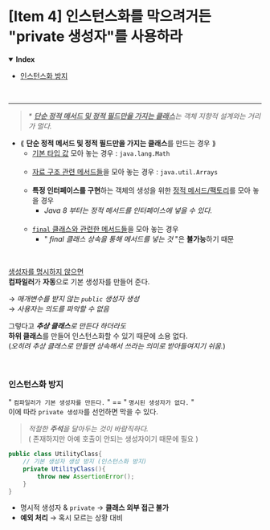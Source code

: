 # [Item 4] 인스턴스화를 막으려거든 "private 생성자"를 사용하라

<details open>
    <summary><b>Index</b></summary>
<div markdown="1">

- [인스턴스화 방지](#인스턴스화-방지)

</div>
</details>

<br/>

---
> _* <u>**단순 정적 메서드 및 정적 필드만을 가지는 클래스**</u>는 객체 지향적 설계와는 거리가 멀다._

- ⟪ **단순 정적 메서드 및 정적 필드만을 가지는 클래스**를 만드는 경우 ⟫
  - <u>기본 타입 값</u> 모아 놓는 경우 : `java.lang.Math`
    <br/><br/>
  - <u>자료 구조 관련 메서드들</u>을 모아 놓는 경우 : `java.util.Arrays`
    <br/><br/>
  - **특정 인터페이스를 구현**하는 객체의 생성을 위한 <u>정적 메서드/팩토리</u>를 모아 놓을 경우
    - _Java 8 부터는 정적 메서드를 인터페이스에 넣을 수 있다._
      <br/><br/>
  - <u>`final` 클래스와 관련한 메서드들</u>을 모아 놓는 경우
    - " _final 클래스 상속을 통해 메서드를 넣는 것_ "은 **불가능**하기 때문

    

<br/>

<u>생성자를 명시하지 않으면</u><br/>
**컴파일러**가 **자동**으로 기본 생성자를 만들어 준다.

→ _매개변수를 받지 않는 `public` 생성자 생성_<br/>
→ _사용자는 의도를 파악할 수 없음_

그렇다고 _**추상 클래스**로 만든다 하더라도_<br/>
**하위 클래스**를 만들어 인스턴스화할 수 있기 때문에 소용 없다.<br/>
(_오히려 추상 클래스로 만들면 상속해서 쓰라는 의미로 받아들여지기 쉬움._)

<br/>

### 인스턴스화 방지
" `컴파일러가 기본 생성자를 만든다.` " == " `명시된 생성자가 없다.` "<br/>
이에 따라 `private 생성자`를 선언하면 막을 수 있다. 

> _적절한 **주석**을 달아두는 것이 바람직하다._<br/>
> ( 존재하지만 아예 호출이 안되는 생성자이기 때문에 필요 )
 
```java
public class UtilityClass{
    // 기본 생성자 생성 방지 (인스턴스화 방지)
    private UtilityClass(){
        throw new AssertionError();
    }
}
```
- 명시적 생성자 & `private` → **클래스 외부 접근 불가**
- **예외 처리** → 혹시 모르는 상황 대비